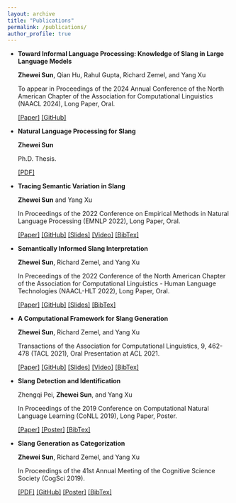 ```yaml
---
layout: archive
title: "Publications"
permalink: /publications/
author_profile: true
---
```


- **Toward Informal Language Processing: Knowledge of Slang in Large Language Models**

    **Zhewei Sun**, Qian Hu, Rahul Gupta, Richard Zemel, and Yang Xu
    
    To appear in Proceedings of the 2024 Annual Conference of the North American Chapter of the Association for Computational Linguistics (NAACL 2024), Long Paper, Oral.

    [[Paper]](https://arxiv.org/abs/2404.02323) [[GitHub]](https://github.com/amazon-science/slang-llm-benchmark) 

- **Natural Language Processing for Slang**

    **Zhewei Sun**
    
    Ph.D. Thesis.

    [[PDF]]({{site.url}}/files/nlp_for_slang_thesis.pdf)

- **Tracing Semantic Variation in Slang**

    **Zhewei Sun**  and Yang Xu  
    
    In Proceedings of the 2022 Conference on Empirical Methods in Natural Language Processing (EMNLP 2022), Long Paper, Oral.
    
    [[Paper]](https://aclanthology.org/2022.emnlp-main.84/) [[GitHub]](https://github.com/zhewei-sun/slangsemvar) [[Slides]]({{site.url}}/files/emnlp22_variation_slides.pptx) [[Video]](https://youtu.be/_M0Ha-uemqU) [[BibTex]]({{site.url}}/files/emnlp22_bib.txt)

- **Semantically Informed Slang Interpretation**

    **Zhewei Sun**, Richard Zemel, and Yang Xu  
    
    In Preceedings of the 2022 Conference of the North American Chapter of the Association for Computational Linguistics - Human Language Technologies (NAACL-HLT 2022), Long Paper, Oral.

    [[Paper]](https://aclanthology.org/2022.naacl-main.383/) [[GitHub]](https://github.com/zhewei-sun/slanginterp) [[Slides]]({{site.url}}/files/naacl22_slang_slides.pptx) [[BibTex]]({{site.url}}/files/naacl22_bib.txt)

- **A Computational Framework for Slang Generation**

    **Zhewei Sun**, Richard Zemel, and Yang Xu

    Transactions of the Association for Computational Linguistics, 9, 462-478 (TACL 2021), Oral Presentation at ACL 2021.
    
    [[Paper]](https://aclanthology.org/2021.tacl-1.28/) [[GitHub]](https://github.com/zhewei-sun/slanggen) [[Slides]]({{site.url}}/files/tacl21_slang_slides.pptx) [[Video]](https://www.youtube.com/watch?v=vhRWdP4FEak) [[BibTex]]({{site.url}}/files/tacl21_bib.txt)

- **Slang Detection and Identification**

    Zhengqi Pei,  **Zhewei Sun**, and Yang Xu  
    
    In Proceedings of the 2019 Conference on Computational Natural Language Learning (CoNLL 2019), Long Paper, Poster.

    [[Paper]](https://aclanthology.org/K19-1082/) [[Poster]]({{site.url}}/files/conll_19_poster.pdf) [[BibTex]]({{site.url}}/files/conll19_bib.txt)

- **Slang Generation as Categorization**
  
    **Zhewei Sun**, Richard Zemel, and Yang Xu  
    
    In Proceedings of the 41st Annual Meeting of the Cognitive Science Society (CogSci 2019).

    [[PDF]]({{site.url}}/files/cogsci19_slang.pdf) [[GitHub]](https://github.com/zhewei-sun/CatGO) [[Poster]]({{site.url}}/files/cogsci19_slang_poster.pdf) [[BibTex]]({{site.url}}/files/cogsci19_bib.txt)
